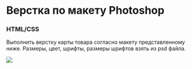 # Верстка по макету Photoshop
### HTML/CSS
Выполнить верстку карты товара согласно макету представленному ниже. Размеры, цвет, шрифты, размеры шрифтов взять из psd файла.

![](https://raw.githubusercontent.com/luschenko/photoshop_assets_1/master/lenovo.png)
		
